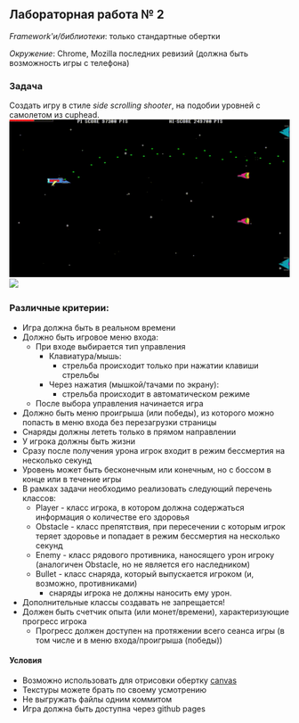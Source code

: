 ## Лабораторная работа № 2

*Framework'и/библиотеки*: только стандартные обертки

*Окружение*: Chrome, Mozilla последних ревизий (должна быть возможность игры с телефона)

### Задача
Создать игру в стиле *side scrolling shooter*, на подобии уровней с самолетом из cuphead.
![](n0lQZE.gif)
![](hilda-berg-cuphead-gif.gif)

### Различные критерии:
- Игра должна быть в реальном времени
- Должно быть игровое меню входа:
  - При входе выбирается тип управления
    - Клавиатура/мышь:
        - стрельба происходит только при нажатии клавиши стрельбы
    - Через нажатия (мышкой/тачами по экрану):
        - стрельба происходит в автоматическом режиме
  - После выбора управления начинается игра
- Должно быть меню проигрыша (или победы), из которого можно попасть в меню входа без перезагрузки страницы
- Снаряды должны лететь только в прямом направлении
- У игрока должны быть жизни
- Сразу после получения урона игрок входит в режим бессмертия на несколько секунд
- Уровень может быть бесконечным или конечным, но с боссом в конце или в течение игры
- В рамках задачи необходимо реализовать следующий перечень классов:
    - Player - класс игрока, в котором должна содержаться информация о количестве его здоровья
    - Obstacle - класс препятствия, при пересечении с которым игрок теряет здоровье и попадает в режим бессмертия на несколько секунд
    - Enemy - класс рядового противника, наносящего урон игроку (аналогичен Obstacle, но не является его наследником)
    - Bullet - класс снаряда, который выпускается игроком (и, возможно, противниками)
      - снаряды игрока не должны наносить ему урон. 
- Дополнительные классы создавать не запрещается!
- Должен быть счетчик опыта (или монет/времени), характеризующие прогресс игрока
  - Прогресс должен доступен на протяжении всего сеанса игры (в том числе и в меню входа/проигрыша (победы))

#### Условия
- Возможно использовать для отрисовки обертку [canvas](https://developer.mozilla.org/ru/docs/Web/API/Canvas_API/Tutorial)
- Текстуры можете брать по своему усмотрению
- Не выгружать файлы одним коммитом
- Игра должна быть доступна через github pages
